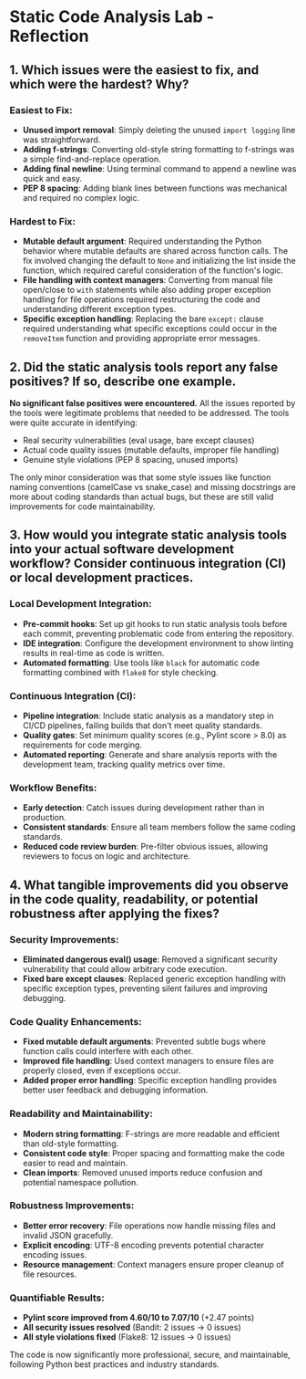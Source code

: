 # Static Code Analysis Lab - Reflection

## 1. Which issues were the easiest to fix, and which were the hardest? Why?

### Easiest to Fix:
- **Unused import removal**: Simply deleting the unused `import logging` line was straightforward.
- **Adding f-strings**: Converting old-style string formatting to f-strings was a simple find-and-replace operation.
- **Adding final newline**: Using terminal command to append a newline was quick and easy.
- **PEP 8 spacing**: Adding blank lines between functions was mechanical and required no complex logic.

### Hardest to Fix:
- **Mutable default argument**: Required understanding the Python behavior where mutable defaults are shared across function calls. The fix involved changing the default to `None` and initializing the list inside the function, which required careful consideration of the function's logic.
- **File handling with context managers**: Converting from manual file open/close to `with` statements while also adding proper exception handling for file operations required restructuring the code and understanding different exception types.
- **Specific exception handling**: Replacing the bare `except:` clause required understanding what specific exceptions could occur in the `removeItem` function and providing appropriate error messages.

## 2. Did the static analysis tools report any false positives? If so, describe one example.

**No significant false positives were encountered.** All the issues reported by the tools were legitimate problems that needed to be addressed. The tools were quite accurate in identifying:

- Real security vulnerabilities (eval usage, bare except clauses)
- Actual code quality issues (mutable defaults, improper file handling)
- Genuine style violations (PEP 8 spacing, unused imports)

The only minor consideration was that some style issues like function naming conventions (camelCase vs snake_case) and missing docstrings are more about coding standards than actual bugs, but these are still valid improvements for code maintainability.

## 3. How would you integrate static analysis tools into your actual software development workflow? Consider continuous integration (CI) or local development practices.

### Local Development Integration:
- **Pre-commit hooks**: Set up git hooks to run static analysis tools before each commit, preventing problematic code from entering the repository.
- **IDE integration**: Configure the development environment to show linting results in real-time as code is written.
- **Automated formatting**: Use tools like `black` for automatic code formatting combined with `flake8` for style checking.

### Continuous Integration (CI):
- **Pipeline integration**: Include static analysis as a mandatory step in CI/CD pipelines, failing builds that don't meet quality standards.
- **Quality gates**: Set minimum quality scores (e.g., Pylint score > 8.0) as requirements for code merging.
- **Automated reporting**: Generate and share analysis reports with the development team, tracking quality metrics over time.

### Workflow Benefits:
- **Early detection**: Catch issues during development rather than in production.
- **Consistent standards**: Ensure all team members follow the same coding standards.
- **Reduced code review burden**: Pre-filter obvious issues, allowing reviewers to focus on logic and architecture.

## 4. What tangible improvements did you observe in the code quality, readability, or potential robustness after applying the fixes?

### Security Improvements:
- **Eliminated dangerous eval() usage**: Removed a significant security vulnerability that could allow arbitrary code execution.
- **Fixed bare except clauses**: Replaced generic exception handling with specific exception types, preventing silent failures and improving debugging.

### Code Quality Enhancements:
- **Fixed mutable default arguments**: Prevented subtle bugs where function calls could interfere with each other.
- **Improved file handling**: Used context managers to ensure files are properly closed, even if exceptions occur.
- **Added proper error handling**: Specific exception handling provides better user feedback and debugging information.

### Readability and Maintainability:
- **Modern string formatting**: F-strings are more readable and efficient than old-style formatting.
- **Consistent code style**: Proper spacing and formatting make the code easier to read and maintain.
- **Clean imports**: Removed unused imports reduce confusion and potential namespace pollution.

### Robustness Improvements:
- **Better error recovery**: File operations now handle missing files and invalid JSON gracefully.
- **Explicit encoding**: UTF-8 encoding prevents potential character encoding issues.
- **Resource management**: Context managers ensure proper cleanup of file resources.

### Quantifiable Results:
- **Pylint score improved from 4.60/10 to 7.07/10** (+2.47 points)
- **All security issues resolved** (Bandit: 2 issues → 0 issues)
- **All style violations fixed** (Flake8: 12 issues → 0 issues)

The code is now significantly more professional, secure, and maintainable, following Python best practices and industry standards.
